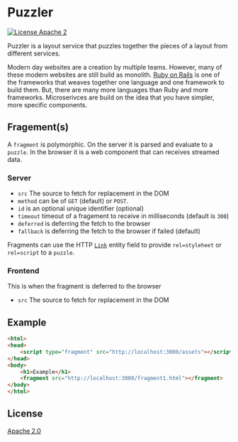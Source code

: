 # Puzzler

[![License Apache 2](https://img.shields.io/badge/License-Apache2-blue.svg)](https://www.apache.org/licenses/LICENSE-2.0)

Puzzler is a layout service that puzzles together the pieces of a layout from different services.

Modern day websites are a creation by multiple teams. However, many of these modern websites are still build as monolith. [Ruby on Rails](https://rubyonrails.org/) is one of the frameworks that weaves together one language and one framework to build them. But, there are many more languages than Ruby and more frameworks. Microserivces are build on the idea that you have simpler, more specific components.

## Fragement(s)

A `fragment` is polymorphic. On the server it is parsed and evaluate to a `puzzle`. In the browser it is a web component that can receives streamed data.

### Server

* `src` The source to fetch for replacement in the DOM
* `method` can be of `GET` (default) or `POST`.
* `id` is an optional unique identifier (optional)
* `timeout` timeout of a fragement to receive in milliseconds (default is `300`)
* `deferred` is deferring the fetch to the browser
* `fallback` is deferring the fetch to the browser if failed (default)


Fragments can use the HTTP [`Link`](https://developer.mozilla.org/en-US/docs/Web/HTTP/Headers/Link) entity field to provide `rel=styleheet` or `rel=script` to a `puzzle`.

### Frontend

This is when the fragment is deferred to the browser

* `src` The source to fetch for replacement in the DOM

## Example

```html
<html>
<head>
    <script type="fragment" src="http://localhost:3000/assets"></script>
</head>
<body>
    <h1>Example</h1>
    <fragment src="http://localhost:3000/fragment1.html"></fragment>
</body>
</html>

```

## License

[Apache 2.0](/LICENSE)
